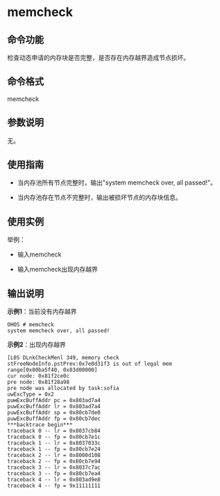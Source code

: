 # memcheck


## 命令功能

检查动态申请的内存块是否完整，是否存在内存越界造成节点损坏。


## 命令格式

memcheck


## 参数说明

无。


## 使用指南

- 当内存池所有节点完整时，输出"system memcheck over, all passed!"。

- 当内存池存在节点不完整时，输出被损坏节点的内存块信息。


## 使用实例

举例：

- 输入memcheck

- 输入memcheck出现内存越界


## 输出说明

  **示例1**：当前没有内存越界
  
```
OHOS # memcheck
system memcheck over, all passed!
```

  **示例2**：出现内存越界
  
```
[L0S DLnkCheckMenl 349, memory check
stFreeNodeInfo.pstPrev:0x7e0d31f3 is out of legal mem range[0x80ba5f40, 0х83d00000]
cur node: 0x81f2ce0c
pre node: 0x81f28a98
pre node was allocated by task:sofia
uwEхcTуpe = 0х2
puмExcBuffAddr pc = 0x803ad7a4
puwExcBuffAddr lr = 0x803ad7a4
puwExcBuffAddr sp = 0х80cb7de0
puwExcBuffAddr fp = 0x80cb7dec
***backtrace begin***
traceback 0 -- lr = 0х8037cb84
traceback 0 -- fp = 0х80cb7e1c
traceback 1 -- lr = 0х8037033c
traceback 1 -- fp = 0х80cb7e24
traceback 2 -- lr = 0x8000d108
traceback 2 -- fp = 0х80cb7e94
traceback 3 -- lr = 0х8037c7ac
traceback 3 -- fp = 0х80cb7ea4
traceback 4 -- lr = 0x803ad9e8
traceback 4 -- fp = 9x11111111
```
